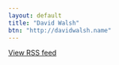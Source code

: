 ```yaml
---
layout: default
title: "David Walsh"
btn: "http://davidwalsh.name"
---
```


<script language="JavaScript" src="http://feed2js.org//feed2js.php?src=http%3A%2F%2Fdavidwalsh.name%2Ffeed&num=6&desc=150>1&date=y&utf=y"  charset="UTF-8" type="text/javascript"></script>

<noscript>
<a href="http://feed2js.org//feed2js.php?src=http%3A%2F%2Fdavidwalsh.name%2Ffeed&num=6&desc=150>1&date=y&utf=y&html=y">View RSS feed</a>
</noscript>